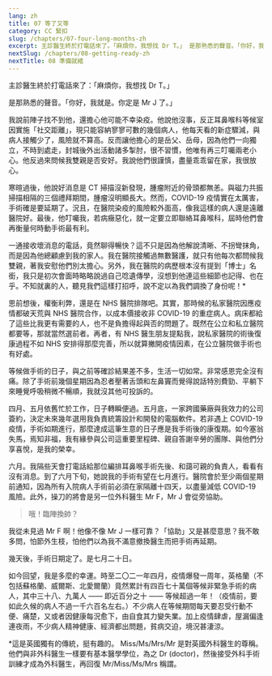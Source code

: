 ```yaml
---
lang: zh
title: 07 等了又等	
category: CC 緊扣
slug: /chapters/07-four-long-months-zh
excerpt: 主診醫生終於打電話來了。「麻煩你，我想找 Dr T。」 是那熟悉的聲音。「你好，我就是。你定是 Mr J 了。」
nextSlug: /chapters/08-getting-ready-zh
nextTitle: 08 準備就緒
---
```


<p class="cn">主診醫生終於打電話來了：「麻煩你，我想找 Dr T。」

<p class="cn">是那熟悉的聲音。「你好，我就是。你定是 Mr J 了。」

<p class="cn">我說前陣子找不到他，還擔心他可能不幸染疫。他說他沒事，反正耳鼻喉科等候室因實施「社交距離」，現只能容納寥寥可數的幾個病人，他每天看的新症驟減，與病人接觸少了，風險就不算高。反而讓他擔心的是岳父、岳母，因為他們一向獨立，不時到處走，封城後外出活動諸多掣肘，很不習慣，他唯有再三叮囑兩老小心。他反過來問候我雙親是否安好。我說他們很謹慎，盡量乖乖留在家，我很放心。

<p class="cn">寒暄過後，他說好消息是 CT 掃描沒新發現，腫瘤附近的骨頭都無恙。與磁力共振掃描相隔的三個禮拜期間，腫瘤沒明顯長大。然而，COVID-19 疫情實在太厲害，手術確是要延期了。況且，在醫院染疫的風險較外面高，像我這樣的病人還是遠離醫院好。最後，他叮囑我，若病癥惡化，就一定要立即聯絡耳鼻喉科，屆時他們會再衡量何時動手術最有利。

<p class="cn">一通接收壞消息的電話，竟然聊得暢快？這不只是因為他解說清晰、不拐彎抹角，而是因為他總顧慮到我的家人。我在醫院接觸過無數醫護，就只有他每次都問候我雙親，著我安慰他們別太擔心。另外，我在醫院的病歷根本沒有提到「博士」名銜，我只是初次會面時略略說過自己唸遺傳學，沒想到他連這些細節也記得、也在乎。不知就裏的人，聽見我們這樣打招呼，說不定以為我們調換了身份呢！*

<p class="cn">思前想後，權衡利弊，還是在 NHS 醫院排隊吧。其實，那時候的私家醫院因應疫情都破天荒與 NHS 醫院合作，以成本價接收非 COVID-19 的重症病人。病床都給了這些比我更有需要的人，也不是負擔得起與否的問題了。既然在公立和私立醫院都要等，那就當然選前者。再者，有 NHS 醫生朋友提點我，說私家醫院的術後復康過程不如 NHS 安排得那麼完善，所以就算撇開疫情因素，在公立醫院做手術也有好處。

<p class="cn">等候做手術的日子，與之前等確診結果差不多，生活一切如常。非常感恩完全沒有痛。除了手術前幾個星期因為忍者壓著舌頭和左鼻竇而覺得說話特別費勁、平躺下來睡覺呼吸稍微不暢順，我就沒其他可投訴的。
 
<p class="cn">四月、五月依舊忙於工作，日子轉瞬便過。五月底，一家跨國藥廠與我效力的公司簽約，決定未來幾年選用我負責統籌設計和開發的電腦軟件。若非遇上 COVID-19 疫情，手術如期進行，那麼達成這筆生意的日子應是我手術後的康復期。如今塞翁失馬，焉知非福，我有緣參與公司這重要里程碑、親自答謝辛勞的團隊、與他們分享喜悅，是我的榮幸。

<p class="cn">六月。我隔些天會打電話給那位編排耳鼻喉手術先後、和藹可親的負責人，看看有沒有消息。到了六月下旬，她說我的手術有望在七月進行。醫院會於至少兩個星期前通知，因為所有入院病人手術前必須在家隔離十四天，以盡量減低 COVID-19 風險。此外，操刀的將會是另一位外科醫生 Mr F，Mr J 會從旁協助。

<blockquote class="cn">哦！臨陣換帥？</blockquote>

<p class="cn">我從未見過 Mr F 啊！他像不像 Mr J 一樣可靠？「協助」又是甚麼意思？我不敢多問，怕節外生枝，怕他們以為我不滿意撤換醫生而把手術再延期。

<p class="cn">幾天後，手術日期定了。是七月二十日。

<p class="cn">如今回望，我是多麼的幸運。時至二〇二一年四月，疫情爆發一周年，英格蘭（不包括蘇格蘭、威爾斯、北愛爾蘭）竟然累計有四百七十萬個等候非緊急手術的病人，其中三十八、九萬人 —— 即近百分之十 —— 等候超過一年！（疫情前，要如此久候的病人不過一千六百名左右。）不少病人在等候期間每天要忍受行動不便、痛楚，又或者因健康每況愈下，由自食其力變失業。加上疫情肆虐，屋漏偏逢連夜雨，不少病人精神健康、經濟都出問題，貧病交迫，境況甚淒涼。

<p class="cn secondary">*這是英國獨有的傳統，挺有趣的。 Miss/Ms/Mrs/Mr 是對英國外科醫生的尊稱。他們與非外科醫生一樣要有基本醫學學位，為之 Dr (doctor)，然後接受外科手術訓練才成為外科醫生，再回復 Mr/Miss/Ms/Mrs 稱謂。